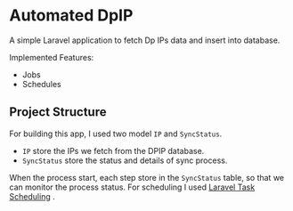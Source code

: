 
# Automated DpIP

A simple Laravel application to fetch Dp IPs data and insert into database.


Implemented Features:
 - Jobs
 - Schedules


## Project Structure

For building this app, I used two model `IP` and `SyncStatus`.

 - `IP` store the IPs we fetch from the DPIP database.
 - `SyncStatus` store the status and details of sync process.

When the process start, each step store in the `SyncStatus` table, so that we can monitor the process status. For scheduling I used [Laravel Task Scheduling](https://laravel.com/docs/7.x/scheduling) .
